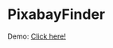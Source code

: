 # PixabayFinder
Demo:
<a href="https://fadihanna123.github.io/PixabayFinder/" target="_blank">Click here!</a>

